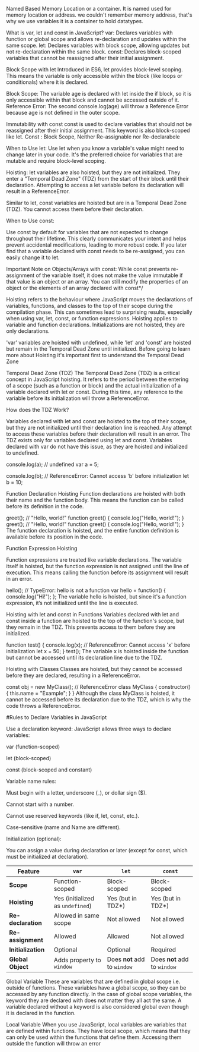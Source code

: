 Named Based Memory Location or a container. It is named used for memory location or address. we couldn't remember memory address,   that's why we use variables
it is a container to hold datatypes.


What is var, let and const in JavaScript?
var: Declares variables with function or global scope and allows re-declaration and updates within the same scope.
let: Declares variables with block scope, allowing updates but not re-declaration within the same block.
const: Declares block-scoped variables that cannot be reassigned after their initial assignment. 


Block Scope with let
Introduced in ES6, let provides block-level scoping. This means the variable is only accessible within the block (like loops or conditionals) where it is declared.

Block Scope: The variable age is declared with let inside the if block, so it is only accessible within that block and cannot be accessed outside of it.
Reference Error: The second console.log(age) will throw a Reference Error because age is not defined in the outer scope.

Immutability with const
const is used to declare variables that should not be reassigned after their initial assignment. This keyword is also block-scoped like let.
Const : Block Scope, Neither Re-assignable nor Re-declarabele


When to Use let:
Use let when you know a variable's value might need to change later in your code. It's the preferred choice for variables that are mutable and require block-level scoping. 






Hoisting: let variables are also hoisted, but they are not initialized. They enter a "Temporal Dead Zone" (TDZ) from the start of their block until their declaration. Attempting to access a let variable before its declaration will result in a ReferenceError.

Similar to let, const variables are hoisted but are in a Temporal Dead Zone (TDZ). You cannot access them before their declaration.

When to Use const:

Use const by default for variables that are not expected to change throughout their lifetime. This clearly communicates your intent and helps prevent accidental modifications, leading to more robust code. If you later find that a variable declared with const needs to be re-assigned, you can easily change it to let.


Important Note on Objects/Arrays with const: While const prevents re-assignment of the variable itself, it does not make the value immutable if that value is an object or an array. You can still modify the properties of an object or the elements of an array declared with const*/


Hoisting refers to the behaviour where JavaScript moves the declarations of variables, functions, and classes to the top of their scope during the compilation phase. This can sometimes lead to surprising results, especially when using var, let, const, or function expressions.
Hoisting applies to variable and function declarations.
Initializations are not hoisted, they are only declarations.

'var' variables are hoisted with undefined, while 'let' and 'const' are hoisted but remain in the Temporal Dead Zone until initialized.
Before going to learn more about Hoisting it's important first to understand the Temporal Dead Zone

Temporal Dead Zone (TDZ)
The Temporal Dead Zone (TDZ) is a critical concept in JavaScript hoisting. It refers to the period between the entering of a scope (such as a function or block) and the actual initialization of a variable declared with let or const. During this time, any reference to the variable before its initialization will throw a ReferenceError.

How does the TDZ Work?

Variables declared with let and const are hoisted to the top of their scope, but they are not initialized until their declaration line is reached.
Any attempt to access these variables before their declaration will result in an error.
The TDZ exists only for variables declared using let and const. Variables declared with var do not have this issue, as they are hoisted and initialized to undefined.

console.log(a); // undefined
var a = 5;

console.log(b); // ReferenceError: Cannot access 'b' before initialization
let b = 10;

Function Declaration Hoisting
Function declarations are hoisted with both their name and the function body. This means the function can be called before its definition in the code.




greet(); // "Hello, world!"
function greet() {
    console.log("Hello, world!");
}
greet(); // "Hello, world!"
function greet() {
    console.log("Hello, world!");
}
The function declaration is hoisted, and the entire function definition is available before its position in the code.

Function Expression Hoisting

Function expressions are treated like variable declarations. The variable itself is hoisted, but the function expression is not assigned until the line of execution. This means calling the function before its assignment will result in an error.


hello(); // TypeError: hello is not a function
var hello = function() {
    console.log("Hi!");
};
The variable hello is hoisted, but since it's a function expression, it’s not initialized until the line is executed.

 Hoisting with let and const in Functions
Variables declared with let and const inside a function are hoisted to the top of the function's scope, but they remain in the TDZ. This prevents access to them before they are initialized.


function test() {
    console.log(x); // ReferenceError: Cannot access 'x' before initialization
    let x = 50;
}
test();
The variable x is hoisted inside the function but cannot be accessed until its declaration line due to the TDZ.

Hoisting with Classes
Classes are hoisted, but they cannot be accessed before they are declared, resulting in a ReferenceError.


const obj = new MyClass(); // ReferenceError
class MyClass {
    constructor() {
        this.name = "Example";
    }
}
Although the class MyClass is hoisted, it cannot be accessed before its declaration due to the TDZ, which is why the code throws a ReferenceError.

#Rules to Declare Variables in JavaScript

Use a declaration keyword:
JavaScript allows three ways to declare variables:

var (function-scoped)

let (block-scoped)

const (block-scoped and constant)

Variable name rules:

Must begin with a letter, underscore (_), or dollar sign ($).

Cannot start with a number.

Cannot use reserved keywords (like if, let, const, etc.).

Case-sensitive (name and Name are different).

Initialization (optional):

You can assign a value during declaration or later (except for const, which must be initialized at declaration).

| Feature            | `var`                            | `let`                        | `const`                      |
| ------------------ | -------------------------------- | ---------------------------- | ---------------------------- |
| **Scope**          | Function-scoped                  | Block-scoped                 | Block-scoped                 |
| **Hoisting**       | Yes (initialized as `undefined`) | Yes (but in TDZ\*)           | Yes (but in TDZ\*)           |
| **Re-declaration** | Allowed in same scope            | Not allowed                  | Not allowed                  |
| **Re-assignment**  | Allowed                          | Allowed                      | Not allowed                |
| **Initialization** | Optional                         | Optional                     |  Required                   |
| **Global Object**  | Adds property to `window`        | Does **not** add to `window` | Does **not** add to `window` |


Global Variable
These are variables that are defined in global scope i.e. outside of functions. These variables have a global scope, so they can be accessed by any function directly. In the case of global scope variables, the keyword they are declared with does not matter they all act the same. A variable declared without a keyword is also considered global even though it is declared in the function.

Local Variable
When you use JavaScript, local variables are variables that are defined within functions. They have local scope, which means that they can only be used within the functions that define them. Accessing them outside the function will throw an error
